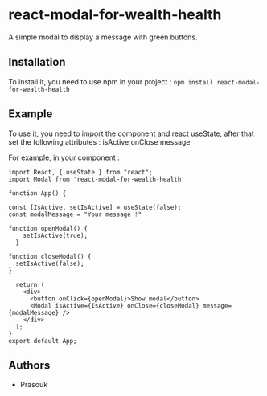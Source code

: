 # react-modal-for-wealth-health

A simple modal to display a message with green buttons.

## Installation

To install it, you need to use npm in your project :
`npm install react-modal-for-wealth-health`

## Example

To use it, you need to import the component and react useState, after that set the following attributes :
isActive
onClose
message

For example, in your component :

```
import React, { useState } from "react";
import Modal from 'react-modal-for-wealth-health'

function App() {

const [IsActive, setIsActive] = useState(false);
const modalMessage = "Your message !"

function openModal() {
    setIsActive(true);
  }

function closeModal() {
  setIsActive(false);
}

  return (
    <div>
      <button onClick={openModal}>Show modal</button>
      <Modal isActive={IsActive} onClose={closeModal} message={modalMessage} />
    </div>
  );
}
export default App;
```

## Authors

-   Prasouk
